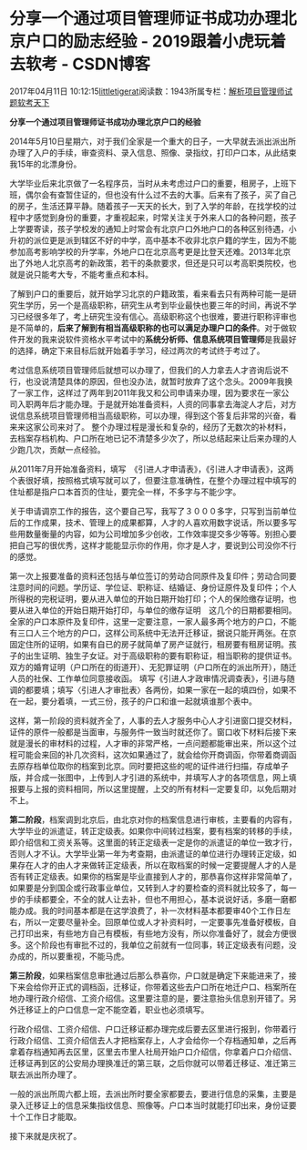 
# 分享一个通过项目管理师证书成功办理北京户口的励志经验 - 2019跟着小虎玩着去软考 - CSDN博客

2017年04月11日 10:12:15[littletigerat](https://me.csdn.net/littletigerat)阅读数：1943所属专栏：[解析项目管理师试题](https://blog.csdn.net/column/details/15005.html)[软考天下](https://blog.csdn.net/column/details/15515.html)


**分享一个通过项目管理师证书成功办理北京户口的经验**

2014年5月10日星期六，对于我们全家是一个重大的日子，一大早就去派出派出所办理了入户的手续，审查资料、录入信息、照像、录指纹，打印户口本，从此结束我15年的北漂身份。

大学毕业后来北京做了一名程序员，当时从未考虑过户口的重要，租房子，上班下班，偶尔会有查暂住证的，但也没有什么过不去的大事。后来有了孩子，买了自己的房子，生活还算平静。随着孩子一天天的长大，到了入学的年龄，在找学校的过程中才感觉到身份的重要，才重视起来，时常关注关于外来人口的各种问题，孩子上学要寄读，孩子学校发的通知上时常会有北京户口外地户口的各种区别待遇，小升初的派位更是派到辖区不好的中学，高中基本不收非北京户籍的学生，因为不能参加高考影响学校的升学率，外地户口在北京高考更是比登天还难。2013年北京出了外地人北京高考的新政策，若干的条款要求，但还是只可以考高职类院校，也就是说只能考大专，不能考重点和本科。

了解到户口的重要后，就开始学习北京的户籍政策，看来看去只有两种可能一是研究生学历，另一个是高级职称，研究生从考到毕业最快也要三年的时间，再说不学习已经很多年了，考上研究生没有信心。高级职称这个也很难，要进行职称评审也是不简单的，**后来了解到有相当高级职称的也可以满足办理户口的条件**。对于做软件开发的我来说软件资格水平考试中的**系统分析师、信息系统项目管理师**是我最好的选择，确定下来目标后就开始着手学习，经过两次的考试终于考过了。

考过信息系统项目管理师后就想可以办理了，但我们的人力拿去人才咨询后说不行，也没说清楚具体的原因，但也没办法，就暂时放弃了这个念头。2009年我换了一家工作，这样过了两年到2011年我又和公司申请来办理，因为要求在一家公司入职两年后才能办理。于是就开始准备资料，人资的同事拿去海淀人才后，对方说信息系统项目管理师相当高级职称，可以办理，得到这个答复后非常的兴奋，看来来这家公司来对了。
整个办理过程是漫长和复杂的，经历了无数次的补材料，去档案存档机构、户口所在地已记不清楚多少次了，所以总结起来让后来办理的人少跑几次，贡献一点经验。

从2011年7月开始准备资料，填写　《引进人才申请表》，《引进人才申请表》，这两个表很好填，按照格式填写就可以了，但要注意准确性，在整个办理过程中填写的住址都是指户口本首页的住址，要完全一样，不多字与不能少字。

关于申请调京工作的报告，这个要自己写，我写了３０００多字，只写到当前单位后的工作成果，技术、管理上的成果都算，人才的人喜欢用数字说话，所以要多写些用数量衡量的内容，如为公司增加多少创收，工作效率提交多少等等。别担心要把自己写的很优秀，这样才能能显示你的作用，你才是人才，要说到公司没你不行的感觉。

第一次上报要准备的资料还包括与单位签订的劳动合同原件及复印件；劳动合同要注意时间的问题。学历证、学位证、职称证、结婚证、身份证原件及复印件；个人所得税的完税证明，要从进入单位的开始日期开始打印；个人的保险缴存证明，也要从进入单位的开始日期开始打印，与单位的缴存证明　这几个的日期都要相同。全家的户口本原件及复印件，这里一定要注意，一家人最多两个地方的户口，不能有三口人三个地方的户口，这样公司系统中无法开迁移证，据说只能开两张。在京固定住所的证明，如果有自已的房子就简单了房产证就行，租房要有租房证明。孩子的出生证明、独生子女证。对于高级职称的要有职称证，相当职称的提供证书。双方的婚育证明（户口所在的街道开）、无犯罪证明（户口所在的派出所开），随迁人员的社保、工作单位同意接收函。
填写《引进人才政审情况调查表》，引进与随调的都要填；填写〈引进人才审批表〉各两份，如果一家在一起的填四份，如果不在一起，要分着填，一式三份，孩子的户口和谁一起就填谁那个表中。

这样，第一阶段的资料就齐全了，人事的去人才服务中心人才引进窗口提交材料，证件的原件一般都是当面审，与服务件一致当时就还你了。窗口收下材料后接下来就是漫长的审材料的过程，人才审的非常严格，一点问题都能审出来，所以这个过程可能会来回的补几次资料，这次如果通过了，就会给你开商调函，你带着商调函去原存档单位取你的档案到北京。同时要把这些的呢的证件进行扫描，存成单子版，并合成一张图中，上传到人才引进的系统中，并填写人才的各项信息，网上填报要与上报的资料相同，所以这里提醒，上交的所有材料一定要复印，以免后期对不上。

**第二阶段**，档案调到北京后，由北京对你的档案信息进行审核，主要看的内容有，大学毕业的派遣证，转正定级表。如果你中间转过档案，要有档案的转移的手续，即介绍信和工资关系等。这里面的转正定级表一定是你的派遣证的单位一致才行，否则人才不认。大学毕业第一年为考查期，由派遣证的单位进行办理转正定级，如果存在人才的由人才来做转正定级表，所以在取档案的时候一定要提醒人才的人是否有转正定级表。如果你的档案是毕业直接到人才的，那恭喜你这样非常简单了，如果要是分到国企或行政事业单位，又转到人才的要检查的资料就比较多了，每一步的手续都要全，不全的就人让去补，但也不用担心，基本说说好话，多磨一磨都能办成。我的时间基本都是在这学浪费了，补一次材料基本都要审40个工作日左右，所以一定要尽量补全。回原单位或人才补资料时，一定要事先准备好模板，自己打印出来，有些地方自己有模板，有些地方没有，所以你准备好了，就会方便很多。这个阶段也有审批不过的，我单位之前就有一位同事，转正定级表有问题，没办成的，所以要重视，不能马虎。

**第三阶段**，如果档案信息审批通过后那么恭喜你，户口就是确定下来能进来了，接下来会给你开正式的调档函，迁移证，你带着这些去户口所在地迁户口、档案所在地办理行政介绍信、工资介绍信。这里要注意的是，要注意抬头信息别开错了。另外迁移证上的户口信息一定不能空着，职业也必须填写。

行政介绍信、工资介绍信、户口迁移证都办理完成后要去区里进行报到，你带着行行政介绍信、工资介绍信去人才把档案存上，人才会给你一个存档通知单，之后再拿着存档通知再去区里，区里去市里人社局开始户口介绍信，你拿着户口介绍信、迁移证再到区的公安局办理换准迁的第三联，之后你就可以带着迁移证、准迁第三联去派出所办理了。

一般的派出所周六都上班，去派出所时要全家都要去，要进行信息的采集，主要是录入迁移证上的信息采集指纹信息、照像等。户口本当时就能打印出来，身份证要十个工作日才能取。

接下来就是庆祝了。


